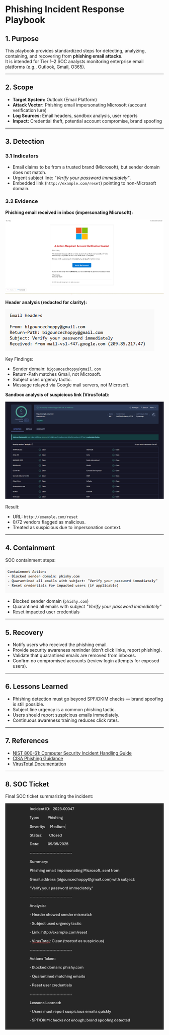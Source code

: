 # Phishing Incident Response Playbook

## 1. Purpose
This playbook provides standardized steps for detecting, analyzing, containing, and recovering from **phishing email attacks**.  
It is intended for Tier 1–2 SOC analysts monitoring enterprise email platforms (e.g., Outlook, Gmail, O365).

---

## 2. Scope
- **Target System:** Outlook (Email Platform)  
- **Attack Vector:** Phishing email impersonating Microsoft (account verification lure)  
- **Log Sources:** Email headers, sandbox analysis, user reports  
- **Impact:** Credential theft, potential account compromise, brand spoofing  

---

## 3. Detection

### 3.1 Indicators
- Email claims to be from a trusted brand (Microsoft), but sender domain does not match.  
- Urgent subject line: *"Verify your password immediately"*.  
- Embedded link (`http://example.com/reset`) pointing to non-Microsoft domain.  

### 3.2 Evidence

**Phishing email received in inbox (impersonating Microsoft):**  

![Phishing Email](../screenshots/phishing/01_sample_email.png)

**Header analysis (redacted for clarity):**  

![Header Analysis](../screenshots/phishing/02_header_analysis.png)  

Key Findings:  
- Sender domain: `bigouncechoppy@gmail.com`  
- Return-Path matches Gmail, not Microsoft.  
- Subject uses urgency tactic.  
- Message relayed via Google mail servers, not Microsoft.  

**Sandbox analysis of suspicious link (VirusTotal):**  

![Sandbox Report](../screenshots/phishing/03_sandbox_report.png)  

Result:  
- URL: `http://example.com/reset`  
- 0/72 vendors flagged as malicious.  
- Treated as suspicious due to impersonation context.  

---

## 4. Containment

SOC containment steps:  

![Containment](../screenshots/phishing/04_containment.png)

- Blocked sender domain (`phishy.com`)  
- Quarantined all emails with subject *"Verify your password immediately"*  
- Reset impacted user credentials  

---

## 5. Recovery

- Notify users who received the phishing email.  
- Provide security awareness reminder (don’t click links, report phishing).  
- Validate that quarantined emails are removed from inboxes.  
- Confirm no compromised accounts (review login attempts for exposed users).  

---

## 6. Lessons Learned

- Phishing detection must go beyond SPF/DKIM checks — brand spoofing is still possible.  
- Subject line urgency is a common phishing tactic.  
- Users should report suspicious emails immediately.  
- Continuous awareness training reduces click rates.  

---

## 7. References

- [NIST 800-61: Computer Security Incident Handling Guide](https://nvlpubs.nist.gov/nistpubs/SpecialPublications/NIST.SP.800-61r2.pdf)  
- [CISA Phishing Guidance](https://www.cisa.gov/news-events/news/avoiding-social-engineering-and-phishing-attacks)  
- [VirusTotal Documentation](https://support.virustotal.com/hc/en-us)  

---

## 8. SOC Ticket

Final SOC ticket summarizing the incident:  

![SOC Ticket](../screenshots/phishing/05_ticket_created.png)
